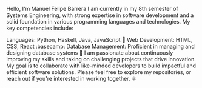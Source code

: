 Hello, I'm Manuel Felipe Barrera
I am currently in my 8th semester of Systems Engineering, with strong expertise in software development and a solid foundation in various programming languages and technologies. My key competencies include:

Languages: Python, Haskell, Java, JavaScript 🔡
Web Development: HTML, CSS, React :basecamp:
Database Management: Proficient in managing and designing database systems 🧮
I am passionate about continuously improving my skills and taking on challenging projects that drive innovation. My goal is to collaborate with like-minded developers to build impactful and efficient software solutions. Please feel free to explore my repositories, or reach out if you're interested in working together. ⚛️

